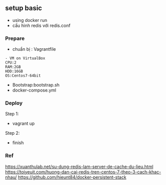 ## setup basic
- using docker run
- cấu hình redis với redis.conf

### Prepare
- chuẩn bị : Vagrantfile
```console
- VM on VirtualBox
CPU:2
RAM:2GB
HDD:16GB
OS:Centos7-64bit
```
- Bootstrap:bootstrap.sh
- docker-compose.yml

### Deploy
Step 1:
- vagrant up

Step 2:
- finish

### Ref
https://xuanthulab.net/su-dung-redis-lam-server-de-cache-du-lieu.html
https://toiyeuit.com/huong-dan-cai-redis-tren-centos-7-theo-3-cach-khac-nhau/
https://github.com/hieunt84/docker-persistent-stack
